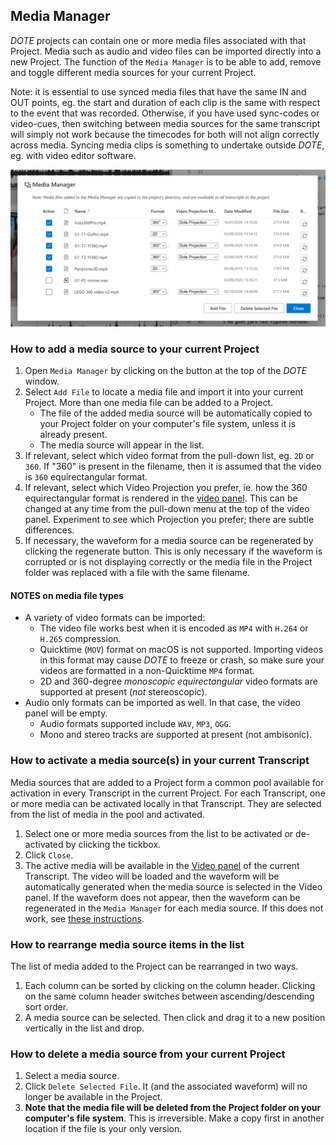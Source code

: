 ## Media Manager

_DOTE_ projects can contain one or more media files associated with that Project.
Media such as audio and video files can be imported directly into a new Project.
The function of the `Media Manager` is to be able to add, remove and toggle different media sources for your current Project.

Note: it is essential to use synced media files that have the same IN and OUT points, eg. the start and duration of each clip is the same with respect to the event that was recorded.
Otherwise, if you have used sync-codes or video-cues, then switching between media sources for the same transcript will simply not work because the timecodes for both will not align correctly across media.
Syncing media clips is something to undertake outside _DOTE_, eg. with video editor software.

[![Media Manager](images/media/media-manager.png)](images/media/media-manager.png)

### How to add a media source to your current Project <a id='add'></a>

1. Open `Media Manager` by clicking on the button at the top of the _DOTE_ window.
1. Select `Add File` to locate a media file and import it into your current Project.
More than one media file can be added to a Project.
    - The file of the added media source will be automatically copied to your Project folder on your computer's file system, unless it is already present.
    - The media source will appear in the list.
1. If relevant, select which video format from the pull-down list, eg. `2D` or `360`.
If "360" is present in the filename, then it is assumed that the video is `360` equirectangular format.
1. If relevant, select which Video Projection you prefer, ie. how the 360 equirectangular format is rendered in the [video panel](video.md).
This can be changed at any time from the pull-down menu at the top of the video panel.
Experiment to see which Projection you prefer; there are subtle differences.
1. If necessary, the waveform for a media source can be regenerated by clicking the regenerate button.
This is only necessary if the waveform is corrupted or is not displaying correctly or the media file in the Project folder was replaced with a file with the same filename.

#### NOTES on media file types

- A variety of video formats can be imported:
    - The video file works best when it is encoded as `MP4` with `H.264` or `H.265` compression.
    - Quicktime (`MOV`) format on macOS is not supported.
    Importing videos in this format may cause _DOTE_ to freeze or crash, so make sure your videos are formatted in a non-Quicktime `MP4` format.
    - 2D and 360-degree _monoscopic_ _equirectangular_ video formats are supported at present (_not_ stereoscopic).
- Audio only formats can be imported as well.
    In that case, the video panel will be empty.
    - Audio formats supported include `WAV`, `MP3`, `OGG`.
    - Mono and stereo tracks are supported at present (not ambisonic).

### How to activate a media source(s) in your current Transcript <a id='activate'></a>

Media sources that are added to a Project form a common pool available for activation in every Transcript in the current Project.
For each Transcript, one or more media can be activated locally in that Transcript.
They are selected from the list of media in the pool and activated.

1. Select one or more media sources from the list to be activated or de-activated by clicking the tickbox.
1. Click `Close`.
1. The active media will be available in the [Video panel](video.md) of the current Transcript.
The video will be loaded and the waveform will be automatically generated when the media source is selected in the Video panel.
If the waveform does not appear, then the waveform can be regenerated in the `Media Manager` for each media source.
If this does not work, see [these instructions](projects.md#waveform-troubles).

### How to rearrange media source items in the list <a id='rearrange'></a>

The list of media added to the Project can be rearranged in two ways.
1. Each column can be sorted by clicking on the column header.
Clicking on the same column header switches between ascending/descending sort order.
1. A media source can be selected.
Then click and drag it to a new position vertically in the list and drop.

### How to delete a media source from your current Project <a id='delete'></a>

1. Select a media source.
1. Click `Delete Selected File`.
It (and the associated waveform) will no longer be available in the Project.
1. **Note that the media file will be deleted from the Project folder on your computer's file system**.
This is irreversible.
Make a copy first in another location if the file is your only version.
